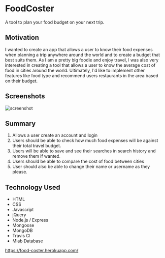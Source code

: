 # FoodCoster

A tool to plan your food budget on your next trip.

## Motivation

I wanted to create an app that allows a user to know their food expenses when planning a trip anywhere around the world and to create a budget that best suits them. As I am a pretty big foodie and enjoy travel, I was also very interested in creating a tool that allows a user to know the average cost of food in cities around the world. Ultimately, I'd like to implement other features like food type and recommend users restaurants in the area based on their budget.

## Screenshots

![screenshot](https://user-images.githubusercontent.com/32127270/43671214-cefe6bc8-974a-11e8-9663-739061d3b1dc.png)

## Summary

1.  Allows a user create an account and login
2.  Users should be able to check how much food expenses will be against their total travel budget.
3.  Users will be able to save and see their searches in search history and remove them if wanted.
4.  Users should be able to compare the cost of food between cities
5.  User should also be able to change their name or username as they please.

## Technology Used

- HTML
- CSS
- Javascript
- jQuery
- Node.js / Express
- Mongoose
- MongoDB
- Travis CI
- Mlab Database

https://food-coster.herokuapp.com/
